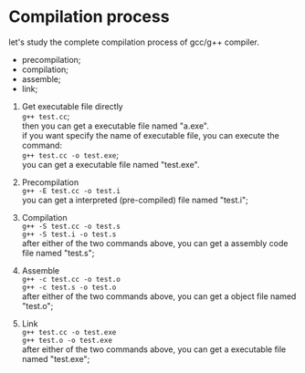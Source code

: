 # Compilation process

let's study the complete compilation process of gcc/g++ compiler.  

* precompilation;
* compilation;
* assemble;
* link;

1. Get executable file directly  
`g++ test.cc`;  
then you can get a executable file named "a.exe".  
if you want specify the name of executable file, you can execute the command:  
`g++ test.cc -o test.exe`;  
you can get a executable file named "test.exe".  

2. Precompilation  
`g++ -E test.cc -o test.i`  
you can get a interpreted (pre-compiled) file named "test.i";  

3. Compilation  
`g++ -S test.cc -o test.s`  
`g++ -S test.i -o test.s`  
after either of the two commands above, you can get a assembly code file named "test.s";  

4. Assemble  
`g++ -c test.cc -o test.o`  
`g++ -c test.s -o test.o`  
after either of the two commands above, you can get a object file named "test.o";  

5. Link  
`g++ test.cc -o test.exe`  
`g++ test.o -o test.exe`  
after either of the two commands above, you can get a executable file named "test.exe";  
